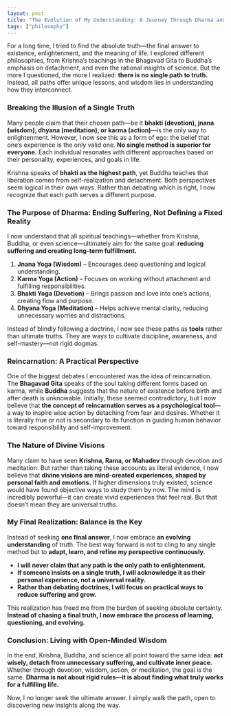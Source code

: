 ```yaml
---
layout: post
title: "The Evolution of My Understanding: A Journey Through Dharma and Truth"
tags: ["philosophy"]
---
```


For a long time, I tried to find the absolute truth—the final answer to existence, enlightenment, and the meaning of life. I explored different philosophies, from Krishna’s teachings in the Bhagavad Gita to Buddha’s emphasis on detachment, and even the rational insights of science. But the more I questioned, the more I realized: **there is no single path to truth.** Instead, all paths offer unique lessons, and wisdom lies in understanding how they interconnect.

### **Breaking the Illusion of a Single Truth**

Many people claim that their chosen path—be it **bhakti (devotion), jnana (wisdom), dhyana (meditation), or karma (action)**—is the only way to enlightenment. However, I now see this as a form of ego: the belief that one’s experience is the only valid one. **No single method is superior for everyone.** Each individual resonates with different approaches based on their personality, experiences, and goals in life.

Krishna speaks of **bhakti as the highest path**, yet Buddha teaches that liberation comes from self-realization and detachment. Both perspectives seem logical in their own ways. Rather than debating which is right, I now recognize that each path serves a different purpose.

### **The Purpose of Dharma: Ending Suffering, Not Defining a Fixed Reality**

I now understand that all spiritual teachings—whether from Krishna, Buddha, or even science—ultimately aim for the same goal: **reducing suffering and creating long-term fulfillment.**

1. **Jnana Yoga (Wisdom)** – Encourages deep questioning and logical understanding.
2. **Karma Yoga (Action)** – Focuses on working without attachment and fulfilling responsibilities.
3. **Bhakti Yoga (Devotion)** – Brings passion and love into one’s actions, creating flow and purpose.
4. **Dhyana Yoga (Meditation)** – Helps achieve mental clarity, reducing unnecessary worries and distractions.

Instead of blindly following a doctrine, I now see these paths as **tools** rather than ultimate truths. They are ways to cultivate discipline, awareness, and self-mastery—not rigid dogmas.

### **Reincarnation: A Practical Perspective**

One of the biggest debates I encountered was the idea of reincarnation. The **Bhagavad Gita** speaks of the soul taking different forms based on karma, while **Buddha** suggests that the nature of existence before birth and after death is unknowable. Initially, these seemed contradictory, but I now believe that **the concept of reincarnation serves as a psychological tool**—a way to inspire wise action by detaching from fear and desires. Whether it is literally true or not is secondary to its function in guiding human behavior toward responsibility and self-improvement.

### **The Nature of Divine Visions**

Many claim to have seen **Krishna, Rama, or Mahadev** through devotion and meditation. But rather than taking these accounts as literal evidence, I now believe that **divine visions are mind-created experiences, shaped by personal faith and emotions.** If higher dimensions truly existed, science would have found objective ways to study them by now. The mind is incredibly powerful—it can create vivid experiences that feel real. But that doesn’t mean they are universal truths.

### **My Final Realization: Balance is the Key**

Instead of seeking **one final answer**, I now embrace **an evolving understanding** of truth. The best way forward is not to cling to any single method but to **adapt, learn, and refine my perspective continuously.**

- **I will never claim that any path is the only path to enlightenment.**
- **If someone insists on a single truth, I will acknowledge it as their personal experience, not a universal reality.**
- **Rather than debating doctrines, I will focus on practical ways to reduce suffering and grow.**

This realization has freed me from the burden of seeking absolute certainty. **Instead of chasing a final truth, I now embrace the process of learning, questioning, and evolving.**

### **Conclusion: Living with Open-Minded Wisdom**

In the end, Krishna, Buddha, and science all point toward the same idea: **act wisely, detach from unnecessary suffering, and cultivate inner peace.** Whether through devotion, wisdom, action, or meditation, the goal is the same. **Dharma is not about rigid rules—it is about finding what truly works for a fulfilling life.**

Now, I no longer seek the ultimate answer. I simply walk the path, open to discovering new insights along the way.

